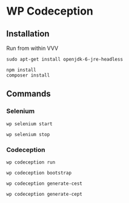 # WP Codeception

## Installation

Run from within VVV

```
sudo apt-get install openjdk-6-jre-headless

npm install
composer install
```

## Commands

### Selenium

```
wp selenium start
```

```
wp selenium stop
```

### Codeception

```
wp codeception run
```

```
wp codeception bootstrap
```

```
wp codeception generate-cest
```

```
wp codeception generate-cept
```
